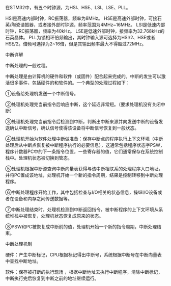 在STM32中，有五个时钟源，为HSI、HSE、LSI、LSE、PLL。

HSI是高速内部时钟，RC振荡器，频率为8MHz。
HSE是高速外部时钟，可接石英/陶瓷谐振器，或者接外部时钟源，频率范围为4MHz~16MHz。
LSI是低速内部时钟，RC振荡器，频率为40kHz。
LSE是低速外部时钟，接频率为32.768kHz的石英晶体。
PLL为锁相环倍频输出，其时钟输入源可选择为HSI/2、HSE或者HSE/2。倍频可选择为2~16倍，但是其输出频率最大不得超过72MHz。

中断详解

中断处理的一般过程。

中断处理是由计算机的硬件和软件（或固件）配合起来完成的。中断的发生可以激活很多事件，包括硬件的和软件的。一个典型的处理过程如下：

①设备给处理机发送一个中断信号。

②处理机处理完当前指令后响应中断，这个延迟非常短。（要求处理机没有关闭中断）

③处理机处理完当前指令后检测到中断，判断出中断来源并向发送中断的设备发送确认中断信号，确认信号使得该设备将中断信号恢复到一般状态。

④处理机开始为软件处理中断做准备：保存中断点的程序执行上下文环境（中断处理后从中断点恢复被中断程序执行的必要信息），这通常包括程序状态字PSW，程序计数器PC中的下一条指令位置，一些寄存器的值，它们通常保存在系统控制栈中。处理机状态被切换到管态。

⑤处理机根据中断源查询中断向量表获得与该中断相联系的处理程序入口地址，并将PC置成该地址，处理机开始一个新的指令周期，结果是控制转移到中断处理程序。

⑥中断处理程序开始工作，其中包括检查与I/O相关的状态信息，操纵I/O设备或者在设备和内存之间传送数据等。

⑦中断处理结束时，处理机检测到中断返回指令，被中断程序的上下文环境从系统堆栈中被恢复，处理机状态恢复成原来的状态。

⑧PSW和PC被恢复成中断前的值，处理机开始一个新的指令周期，中断处理结束。

中断处理机制

硬件：产生中断标记，CPU根据标记得出中断号，系统根据中断号在中断向量表中查找中断地址。

软件：保存被打断的执行现场 ，根据中断地址去执行中断程序，清除中断标记，中断执行完后恢复到中断之前的地址继续运行。